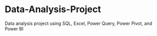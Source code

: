 # Data-Analysis-Project
Data analysis project using SQL, Excel, Power Query, Power Pivot, and Power BI
